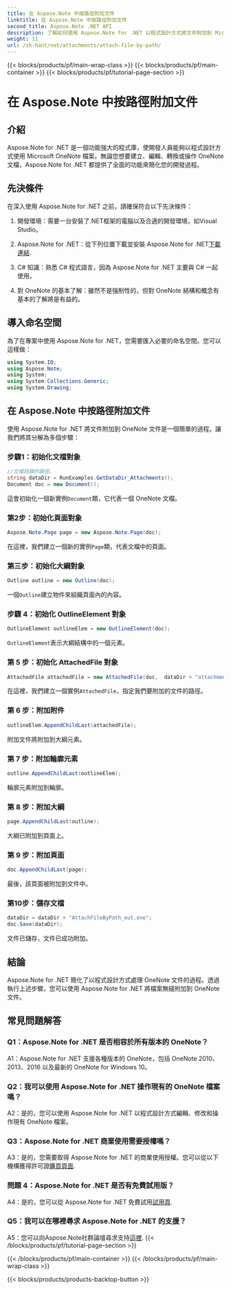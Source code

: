 ```yaml
---
title: 在 Aspose.Note 中按路徑附加文件
linktitle: 在 Aspose.Note 中按路徑附加文件
second_title: Aspose.Note .NET API
description: 了解如何使用 Aspose.Note for .NET 以程式設計方式將文件附加到 Microsoft OneNote 文件。透過這個綜合教程簡化您的開發流程。
weight: 11
url: /zh-hant/net/attachments/attach-file-by-path/
---
```


{{< blocks/products/pf/main-wrap-class >}}
{{< blocks/products/pf/main-container >}}
{{< blocks/products/pf/tutorial-page-section >}}

# 在 Aspose.Note 中按路徑附加文件

## 介紹

Aspose.Note for .NET 是一個功能強大的程式庫，使開發人員能夠以程式設計方式使用 Microsoft OneNote 檔案。無論您想要建立、編輯、轉換或操作 OneNote 文檔，Aspose.Note for .NET 都提供了全面的功能來簡化您的開發過程。

## 先決條件

在深入使用 Aspose.Note for .NET 之前，請確保符合以下先決條件：

1. 開發環境：需要一台安裝了.NET框架的電腦以及合適的開發環境，如Visual Studio。

2.  Aspose.Note for .NET：從下列位置下載並安裝 Aspose.Note for .NET[下載連結](https://releases.aspose.com/note/net/).

3. C# 知識：熟悉 C# 程式語言，因為 Aspose.Note for .NET 主要與 C# 一起使用。

4. 對 OneNote 的基本了解：雖然不是強制性的，但對 OneNote 結構和概念有基本的了解將是有益的。

## 導入命名空間

為了在專案中使用 Aspose.Note for .NET，您需要匯入必要的命名空間。您可以這樣做：

```csharp
using System.IO;
using Aspose.Note;
using System;
using System.Collections.Generic;
using System.Drawing;
```

## 在 Aspose.Note 中按路徑附加文件

使用 Aspose.Note for .NET 將文件附加到 OneNote 文件是一個簡單的過程。讓我們將其分解為多個步驟：

### 步驟1：初始化文檔對象

```csharp
//文檔目錄的路徑。
string dataDir = RunExamples.GetDataDir_Attachments();
Document doc = new Document();
```

這會初始化一個新實例`Document`類，它代表一個 OneNote 文檔。

### 第2步：初始化頁面對象

```csharp
Aspose.Note.Page page = new Aspose.Note.Page(doc);
```

在這裡，我們建立一個新的實例`Page`類，代表文檔中的頁面。

### 第三步：初始化大綱對象

```csharp
Outline outline = new Outline(doc);
```

一個`Outline`建立物件來組織頁面內的內容。

### 步驟 4：初始化 OutlineElement 對象

```csharp
OutlineElement outlineElem = new OutlineElement(doc);
```

`OutlineElement`表示大綱結構中的一個元素。

### 第 5 步：初始化 AttachedFile 對象

```csharp
AttachedFile attachedFile = new AttachedFile(doc,  dataDir + "attachment.txt");
```

在這裡，我們建立一個實例`AttachedFile`，指定我們要附加的文件的路徑。

### 第 6 步：附加附件

```csharp
outlineElem.AppendChildLast(attachedFile);
```

附加文件將附加到大綱元素。

### 第 7 步：附加輪廓元素

```csharp
outline.AppendChildLast(outlineElem);
```

輪廓元素附加到輪廓。

### 第 8 步：附加大綱

```csharp
page.AppendChildLast(outline);
```

大綱已附加到頁面上。

### 第 9 步：附加頁面

```csharp
doc.AppendChildLast(page);
```

最後，該頁面被附加到文件中。

### 第10步：儲存文檔

```csharp
dataDir = dataDir + "AttachFileByPath_out.one";
doc.Save(dataDir);
```

文件已儲存，文件已成功附加。

## 結論

Aspose.Note for .NET 簡化了以程式設計方式處理 OneNote 文件的過程。透過執行上述步驟，您可以使用 Aspose.Note for .NET 將檔案無縫附加到 OneNote 文件。

## 常見問題解答

### Q1：Aspose.Note for .NET 是否相容於所有版本的 OneNote？

A1：Aspose.Note for .NET 支援各種版本的 OneNote，包括 OneNote 2010、2013、2016 以及最新的 OneNote for Windows 10。

### Q2：我可以使用 Aspose.Note for .NET 操作現有的 OneNote 檔案嗎？

A2：是的，您可以使用 Aspose.Note for .NET 以程式設計方式編輯、修改和操作現有 OneNote 檔案。

### Q3：Aspose.Note for .NET 商業使用需要授權嗎？

A3：是的，您需要取得 Aspose.Note for .NET 的商業使用授權。您可以從以下機構獲得許可證[購買頁面](https://purchase.aspose.com/buy).

### 問題 4：Aspose.Note for .NET 是否有免費試用版？

 A4：是的，您可以從 Aspose.Note for .NET 免費試用[試用頁](https://releases.aspose.com/).

### Q5：我可以在哪裡尋求 Aspose.Note for .NET 的支援？

 A5：您可以向Aspose.Note社群論壇尋求支持[這裡](https://forum.aspose.com/c/note/28).
{{< /blocks/products/pf/tutorial-page-section >}}

{{< /blocks/products/pf/main-container >}}
{{< /blocks/products/pf/main-wrap-class >}}

{{< blocks/products/products-backtop-button >}}
